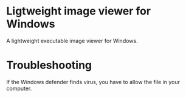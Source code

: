 # Ligtweight image viewer for Windows
A lightweight executable image viewer for Windows.
# Troubleshooting
If the Windows defender finds virus, you have to allow the file in your computer.
